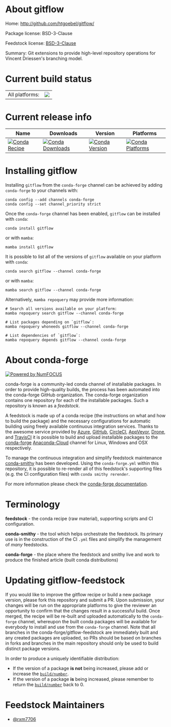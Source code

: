About gitflow
=============

Home: http://github.com/htgoebel/gitflow/

Package license: BSD-3-Clause

Feedstock license: [BSD-3-Clause](https://github.com/conda-forge/gitflow-feedstock/blob/main/LICENSE.txt)

Summary: Git extensions to provide high-level repository operations for Vincent Driessen's branching model.

Current build status
====================


<table><tr><td>All platforms:</td>
    <td>
      <a href="https://dev.azure.com/conda-forge/feedstock-builds/_build/latest?definitionId=18403&branchName=main">
        <img src="https://dev.azure.com/conda-forge/feedstock-builds/_apis/build/status/gitflow-feedstock?branchName=main">
      </a>
    </td>
  </tr>
</table>

Current release info
====================

| Name | Downloads | Version | Platforms |
| --- | --- | --- | --- |
| [![Conda Recipe](https://img.shields.io/badge/recipe-gitflow-green.svg)](https://anaconda.org/conda-forge/gitflow) | [![Conda Downloads](https://img.shields.io/conda/dn/conda-forge/gitflow.svg)](https://anaconda.org/conda-forge/gitflow) | [![Conda Version](https://img.shields.io/conda/vn/conda-forge/gitflow.svg)](https://anaconda.org/conda-forge/gitflow) | [![Conda Platforms](https://img.shields.io/conda/pn/conda-forge/gitflow.svg)](https://anaconda.org/conda-forge/gitflow) |

Installing gitflow
==================

Installing `gitflow` from the `conda-forge` channel can be achieved by adding `conda-forge` to your channels with:

```
conda config --add channels conda-forge
conda config --set channel_priority strict
```

Once the `conda-forge` channel has been enabled, `gitflow` can be installed with `conda`:

```
conda install gitflow
```

or with `mamba`:

```
mamba install gitflow
```

It is possible to list all of the versions of `gitflow` available on your platform with `conda`:

```
conda search gitflow --channel conda-forge
```

or with `mamba`:

```
mamba search gitflow --channel conda-forge
```

Alternatively, `mamba repoquery` may provide more information:

```
# Search all versions available on your platform:
mamba repoquery search gitflow --channel conda-forge

# List packages depending on `gitflow`:
mamba repoquery whoneeds gitflow --channel conda-forge

# List dependencies of `gitflow`:
mamba repoquery depends gitflow --channel conda-forge
```


About conda-forge
=================

[![Powered by
NumFOCUS](https://img.shields.io/badge/powered%20by-NumFOCUS-orange.svg?style=flat&colorA=E1523D&colorB=007D8A)](https://numfocus.org)

conda-forge is a community-led conda channel of installable packages.
In order to provide high-quality builds, the process has been automated into the
conda-forge GitHub organization. The conda-forge organization contains one repository
for each of the installable packages. Such a repository is known as a *feedstock*.

A feedstock is made up of a conda recipe (the instructions on what and how to build
the package) and the necessary configurations for automatic building using freely
available continuous integration services. Thanks to the awesome service provided by
[Azure](https://azure.microsoft.com/en-us/services/devops/), [GitHub](https://github.com/),
[CircleCI](https://circleci.com/), [AppVeyor](https://www.appveyor.com/),
[Drone](https://cloud.drone.io/welcome), and [TravisCI](https://travis-ci.com/)
it is possible to build and upload installable packages to the
[conda-forge](https://anaconda.org/conda-forge) [Anaconda-Cloud](https://anaconda.org/)
channel for Linux, Windows and OSX respectively.

To manage the continuous integration and simplify feedstock maintenance
[conda-smithy](https://github.com/conda-forge/conda-smithy) has been developed.
Using the ``conda-forge.yml`` within this repository, it is possible to re-render all of
this feedstock's supporting files (e.g. the CI configuration files) with ``conda smithy rerender``.

For more information please check the [conda-forge documentation](https://conda-forge.org/docs/).

Terminology
===========

**feedstock** - the conda recipe (raw material), supporting scripts and CI configuration.

**conda-smithy** - the tool which helps orchestrate the feedstock.
                   Its primary use is in the construction of the CI ``.yml`` files
                   and simplify the management of *many* feedstocks.

**conda-forge** - the place where the feedstock and smithy live and work to
                  produce the finished article (built conda distributions)


Updating gitflow-feedstock
==========================

If you would like to improve the gitflow recipe or build a new
package version, please fork this repository and submit a PR. Upon submission,
your changes will be run on the appropriate platforms to give the reviewer an
opportunity to confirm that the changes result in a successful build. Once
merged, the recipe will be re-built and uploaded automatically to the
`conda-forge` channel, whereupon the built conda packages will be available for
everybody to install and use from the `conda-forge` channel.
Note that all branches in the conda-forge/gitflow-feedstock are
immediately built and any created packages are uploaded, so PRs should be based
on branches in forks and branches in the main repository should only be used to
build distinct package versions.

In order to produce a uniquely identifiable distribution:
 * If the version of a package **is not** being increased, please add or increase
   the [``build/number``](https://docs.conda.io/projects/conda-build/en/latest/resources/define-metadata.html#build-number-and-string).
 * If the version of a package **is** being increased, please remember to return
   the [``build/number``](https://docs.conda.io/projects/conda-build/en/latest/resources/define-metadata.html#build-number-and-string)
   back to 0.

Feedstock Maintainers
=====================

* [@rxm7706](https://github.com/rxm7706/)

